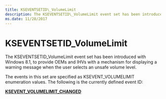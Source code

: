 ```yaml
---
title: KSEVENTSETID\_VolumeLimit
description: The KSEVENTSETID\_VolumeLimit event set has been introduced with Windows 8.1.
ms.date: 11/28/2017
---
```


# KSEVENTSETID\_VolumeLimit


The KSEVENTSETID\_VolumeLimit event set has been introduced with Windows 8.1, to provide OEMs and IHVs with a mechanism for displaying a warning message when the user selects an unsafe volume level.

The events in this set are specified as KSEVENT\_VOLUMELIMIT enumeration values. The following is the currently defined event ID:

[**KSEVENT\_VOLUMELIMIT\_CHANGED**](ksevent-volumelimit-changed.md)

 

 





